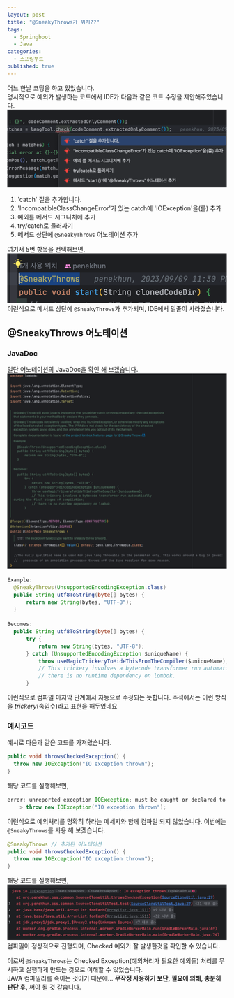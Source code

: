 ```yaml
---
layout: post
title: "@SneakyThrows가 뭐지??"
tags:
  - Springboot
  - Java
categories:
  - 스프링부트
published: true
---
```


어느 한날 코딩을 하고 있었습니다.  
명시적으로 예외가 발생하는 코드에서 IDE가 다음과 같은 코드 수정을 제안해주었습니다.  
![소스코드](/assets/2023-09-12/code.png)
1. 'catch' 절을 추가합니다.
2. 'IncompatibleClassChangeError'가 있는 catch에 'IOException'을(를) 추가
3. 예외를 메서드 시그니처에 추가
4. try/catch로 둘러싸기
5. 메서드 상단에 `@SneakyThrows` 어노테이션 추가
  
여기서 5번 항목을 선택해보면, 
![](/assets/2023-09-12/code2.png)
이런식으로 메서드 상단에 `@SneakyThrows`가 추가되며, IDE에서 밑줄이 사라졌습니다.  


## @**SneakyThrows** 어노테이션
### JavaDoc
일단 어노테이션의 JavaDoc을 확인 해 보겠습니다.
![](/assets/2023-09-12/sneakythrows-docs.png)
    
```java
Example:
  @SneakyThrows(UnsupportedEncodingException.class)
  public String utf8ToString(byte[] bytes) {
      return new String(bytes, "UTF-8");
  }
  
Becomes:
  public String utf8ToString(byte[] bytes) {
      try {
          return new String(bytes, "UTF-8");
      } catch (UnsupportedEncodingException $uniqueName) {
          throw useMagicTrickeryToHideThisFromTheCompiler($uniqueName);
          // This trickery involves a bytecode transformer run automatically during the final stages of compilation;
          // there is no runtime dependency on lombok.
      }
```
이런식으로 컴파일 마지막 단계에서 자동으로 수정되는 듯합니다.
주석에서는 이런 방식을 *trickery*(속임수)라고 표현을 해두었네요

### 예시코드

예시로 다음과 같은 코드를 가져왔습니다.
```java
public void throwsCheckedException() {  
  throw new IOException("IO exception thrown");  
}
```
해당 코드를 실행해보면, 
```java
error: unreported exception IOException; must be caught or declared to be thrown
    > throw new IOException("IO exception thrown");
```
이런식으로 예외처리를 명확히 하라는 메세지와 함께 컴파일 되지 않았습니다. 이번에는 `@SneakyThrows`를 사용 해 보겠습니다. 

```java
@SneakyThrows // 추가된 어노테이션
public void throwsCheckedException() {  
  throw new IOException("IO exception thrown");  
}
```

해당 코드를 실행해보면,  
![](/assets/2023-09-12/err.png)
컴파일이 정상적으로 진행되며, Checked 예외가 잘 발생한것을 확인할 수 있습니다.

이로써 `@SneakyThrows`는 Checked Exception(예외처리가 필요한 예외들) 처리를 무시하고 실행하게 만드는 것으로 이해할 수 있었습니다.  
JAVA 컴파일러를 속이는 것이기 때문에... **무작정 사용하기 보단, 필요에 의해, 충분히 판단 후,** 써야 될 것 같습니다.

